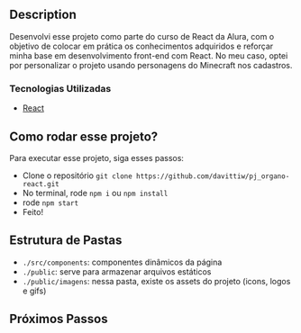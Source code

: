 ## Description
Desenvolvi esse projeto como parte do curso de React da Alura, com o objetivo de colocar em prática os conhecimentos adquiridos e reforçar minha base em desenvolvimento front-end com React. No meu caso, optei por personalizar o projeto usando personagens do Minecraft nos cadastros.

### Tecnologias Utilizadas
- [React](https://react.dev/)

## Como rodar esse projeto?
Para executar esse projeto, siga esses passos:
- Clone o repositório ```git clone https://github.com/davittiw/pj_organo-react.git```
- No terminal, rode ```npm i``` ou ```npm install```
- rode ```npm start```
- Feito!

## Estrutura de Pastas
- `./src/components`: componentes dinâmicos da página
- `./public`: serve para armazenar arquivos estáticos
- `./public/imagens`: nessa pasta, existe os assets do projeto (icons, logos e gifs)

## Próximos Passos
